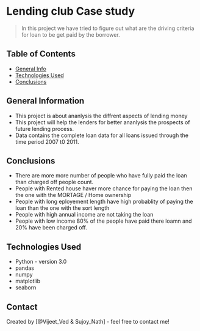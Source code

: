 # Lending club Case study
> In this project we have tried to figure out what are the driving criteria for loan to be get paid by the borrower.


## Table of Contents
* [General Info](#general-information)
* [Technologies Used](#technologies-used)
* [Conclusions](#conclusions)

<!-- You can include any other section that is pertinent to your problem -->

## General Information
- This project is about ananlysis the diffrent aspects of lending money 
- This project will help the lenders for better ananlysis the prospects of future lending process.
- Data contains the complete loan data for all loans issued through the time period 2007 t0 2011.

<!-- You don't have to answer all the questions - just the ones relevant to your project. -->

## Conclusions
- There are more more number of people who have fully paid the loan than charged off people count.
- People with Rented house haver more chance for paying the loan then the one with the MORTAGE / Home ownership 
- People with long eployement length have high probablity of paying the loan than the one with the sort length 
- People with high annual income are not taking the loan 
- People with low income 80% of the people have paid there loamn and 20% have been charged off.

<!-- You don't have to answer all the questions - just the ones relevant to your project. -->


## Technologies Used
- Python - version 3.0
- pandas 
- numpy 
- matplotlib 
- seaborn 

<!-- As the libraries versions keep on changing, it is recommended to mention the version of library used in this project -->




## Contact
Created by [@Vijeet_Ved & Sujoy_Nath] - feel free to contact me!


<!-- Optional -->
<!-- ## License -->
<!-- This project is open source and available under the [... License](). -->

<!-- You don't have to include all sections - just the one's relevant to your project -->